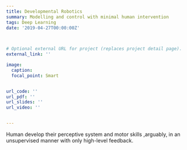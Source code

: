```yaml
---
title: Developmental Robotics
summary: Modelling and control with minimal human intervention
tags: Deep Learning
date: '2019-04-27T00:00:00Z'


    
# Optional external URL for project (replaces project detail page).
external_link: ''

image:
  caption: 
  focal_point: Smart


url_code: ''
url_pdf: ''
url_slides: ''
url_video: ''


---
```



Human develop their perceptive system and motor skills ,arguably, in an unsupervised manner with only high-level feedback. 
